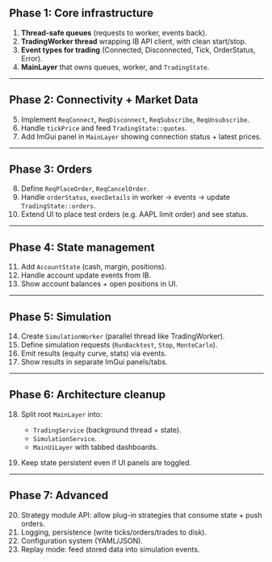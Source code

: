 
## Phase 1: Core infrastructure

1. **Thread-safe queues** (requests to worker, events back).
2. **TradingWorker thread** wrapping IB API client, with clean start/stop.
3. **Event types for trading** (Connected, Disconnected, Tick, OrderStatus, Error).
4. **MainLayer** that owns queues, worker, and `TradingState`.

---

## Phase 2: Connectivity + Market Data

5. Implement `ReqConnect`, `ReqDisconnect`, `ReqSubscribe`, `ReqUnsubscribe`.
6. Handle `tickPrice` and feed `TradingState::quotes`.
7. Add ImGui panel in `MainLayer` showing connection status + latest prices.

---

## Phase 3: Orders

8. Define `ReqPlaceOrder`, `ReqCancelOrder`.
9. Handle `orderStatus`, `execDetails` in worker → events → update `TradingState::orders`.
10. Extend UI to place test orders (e.g. AAPL limit order) and see status.

---

## Phase 4: State management

11. Add `AccountState` (cash, margin, positions).
12. Handle account update events from IB.
13. Show account balances + open positions in UI.

---

## Phase 5: Simulation

14. Create `SimulationWorker` (parallel thread like TradingWorker).
15. Define simulation requests (`RunBacktest`, `Stop`, `MonteCarlo`).
16. Emit results (equity curve, stats) via events.
17. Show results in separate ImGui panels/tabs.

---

## Phase 6: Architecture cleanup

18. Split root `MainLayer` into:

    * `TradingService` (background thread + state).
    * `SimulationService`.
    * `MainUiLayer` with tabbed dashboards.
19. Keep state persistent even if UI panels are toggled.

---

## Phase 7: Advanced

20. Strategy module API: allow plug-in strategies that consume state + push orders.
21. Logging, persistence (write ticks/orders/trades to disk).
22. Configuration system (YAML/JSON).
23. Replay mode: feed stored data into simulation events.


